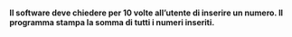 
#### Il software deve chiedere per 10 volte all’utente di inserire un numero. Il programma stampa la somma di tutti i numeri inseriti.